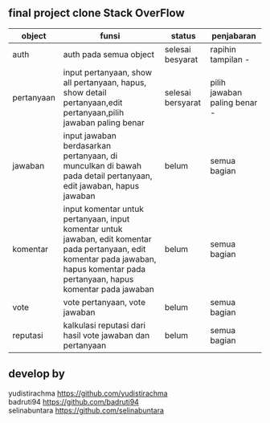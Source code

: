## final project clone Stack OverFlow

| object     | funsi                                                                                                                                                                                 | status | penjabaran   |
| ---------- | ------------------------------------------------------------------------------------------------------------------------------------------------------------------------------------- | ------ | ------------ |
| auth       | auth pada semua object                                                                                                                                                                | selesai besyarat  | rapihin tampilan - |
| pertanyaan | input pertanyaan, show all pertanyaan, hapus, show detail pertanyaan,edit pertanyaan,pilih jawaban paling benar                                                                       | selesai bersyarat  | pilih jawaban paling benar - |
| jawaban    | input jawaban berdasarkan pertanyaan, di munculkan di bawah pada detail pertanyaan, edit jawaban, hapus jawaban                                                                       | belum  | semua bagian |
| komentar   | input komentar untuk pertanyaan, input komentar untuk jawaban, edit komentar pada pertanyaan, edit komentar pada jawaban, hapus komentar pada pertanyaan, hapus komentar pada jawaban | belum  | semua bagian |
| vote       | vote pertanyaan, vote jawaban                                                                                                                                                         | belum  | semua bagian |
| reputasi   | kalkulasi reputasi dari hasil vote jawaban dan pertanyaan                                                                                                                             | belum  | semua bagian |

## develop by

yudistirachma https://github.com/yudistirachma <br>
badruti94 https://github.com/badruti94 <br>
selinabuntara https://github.com/selinabuntara <br>
